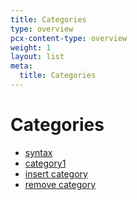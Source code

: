 ```yaml
---
title: Categories
type: overview
pcx-content-type: overview
weight: 1
layout: list
meta:
  title: Categories
---
```


# Categories

- [syntax](./syntax)
- [category1](./category1)
- [insert category](./insert)
- [remove category](./remove)
